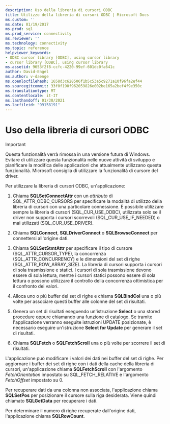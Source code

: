 ```yaml
---
description: Uso della libreria di cursori ODBC
title: Utilizzo della libreria di cursori ODBC | Microsoft Docs
ms.custom: ''
ms.date: 01/19/2017
ms.prod: sql
ms.prod_service: connectivity
ms.reviewer: ''
ms.technology: connectivity
ms.topic: reference
helpviewer_keywords:
- ODBC cursor library [ODBC], using cursor library
- cursor library [ODBC], using cursor library
ms.assetid: 9653f2f8-ccfc-4220-99ef-601dc0fa641c
author: David-Engel
ms.author: v-daenge
ms.openlocfilehash: 1658d3c628506f1b5c53a5c9271a10f96fa2ef44
ms.sourcegitcommit: 33f0f190f962059826e002be165a2bef4f9e350c
ms.translationtype: MT
ms.contentlocale: it-IT
ms.lasthandoff: 01/30/2021
ms.locfileid: "99158191"
---
```

# <a name="using-the-odbc-cursor-library"></a>Uso della libreria di cursori ODBC
> [!IMPORTANT]  
>  Questa funzionalità verrà rimossa in una versione futura di Windows. Evitare di utilizzare questa funzionalità nelle nuove attività di sviluppo e pianificare la modifica delle applicazioni che attualmente utilizzano questa funzionalità. Microsoft consiglia di utilizzare la funzionalità di cursore del driver.  
  
 Per utilizzare la libreria di cursori ODBC, un'applicazione:  
  
1.  Chiama **SQLSetConnectAttr** con un *attributo* di SQL_ATTR_ODBC_CURSORS per specificare la modalità di utilizzo della libreria di cursori con una particolare connessione. È possibile utilizzare sempre la libreria di cursori (SQL_CUR_USE_ODBC), utilizzata solo se il driver non supporta i cursori scorrevoli (SQL_CUR_USE_IF_NEEDED) o mai utilizzati (SQL_CUR_USE_DRIVER).  
  
2.  Chiama **SQLConnect**, **SQLDriverConnect** o **SQLBrowseConnect** per connettersi all'origine dati.  
  
3.  Chiama **SQLSetStmtAttr** per specificare il tipo di cursore (SQL_ATTR_CURSOR_TYPE), la concorrenza (SQL_ATTR_CONCURRENCY) e le dimensioni del set di righe (SQL_ATTR_ROW_ARRAY_SIZE). La libreria di cursori supporta i cursori di sola trasmissione e statici. I cursori di sola trasmissione devono essere di sola lettura, mentre i cursori statici possono essere di sola lettura o possono utilizzare il controllo della concorrenza ottimistica per il confronto dei valori.  
  
4.  Alloca uno o più buffer del set di righe e chiama **SQLBindCol** una o più volte per associare questi buffer alle colonne del set di risultati.  
  
5.  Genera un set di risultati eseguendo un'istruzione **Select** o una stored procedure oppure chiamando una funzione di catalogo. Se tramite l'applicazione verranno eseguite istruzioni UPDATE posizionate, è necessario eseguire un'istruzione **Select for Update** per generare il set di risultati.  
  
6.  Chiama **SQLFetch** o **SQLFetchScroll** una o più volte per scorrere il set di risultati.  
  
 L'applicazione può modificare i valori dei dati nei buffer del set di righe. Per aggiornare i buffer dei set di righe con i dati della cache della libreria di cursori, un'applicazione chiama **SQLFetchScroll** con l'argomento *FetchOrientation* impostato su SQL_FETCH_RELATIVE e l'argomento *FetchOffset* impostato su 0.  
  
 Per recuperare dati da una colonna non associata, l'applicazione chiama **SQLSetPos** per posizionare il cursore sulla riga desiderata. Viene quindi chiamato **SQLGetData** per recuperare i dati.  
  
 Per determinare il numero di righe recuperate dall'origine dati, l'applicazione chiama **SQLRowCount**.

